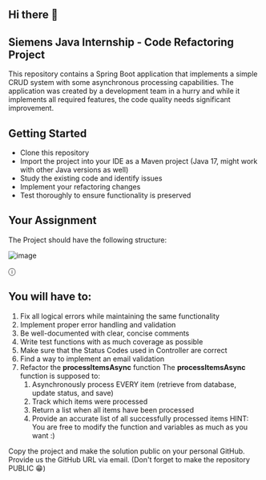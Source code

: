 ## Hi there 👋


## Siemens Java Internship - Code Refactoring Project

This repository contains a Spring Boot application that implements a simple CRUD system with some asynchronous
processing capabilities. The application was created by a development team in a hurry and while it implements all
required features, the code quality needs significant improvement.

## Getting Started
- Clone this repository
- Import the project into your IDE as a Maven project (Java 17, might work with other Java versions as well)
- Study the existing code and identify issues
- Implement your refactoring changes
- Test thoroughly to ensure functionality is preserved

## Your Assignment
The Project should have the following structure:

![image](https://github.com/user-attachments/assets/ab45f225-ff1f-4ff7-bbaa-3d5d0c21e7b1)

ⓘ
##  You will have to:
1. Fix all logical errors while maintaining the same functionality
2. Implement proper error handling and validation
3. Be well-documented with clear, concise comments
4. Write test functions with as much coverage as possible
5. Make sure that the Status Codes used in Controller are correct
6. Find a way to implement an email validation
7. Refactor the **processItemsAsync** function
   The **processItemsAsync** function is supposed to:
   1. Asynchronously process EVERY item (retrieve from database, update status, and save)
   2. Track which items were processed
   3. Return a list when all items have been processed
   4. Provide an accurate list of all successfully processed items
      HINT: You are free to modify the function and variables as much as you want :)


Copy the project and make the solution public on your personal GitHub.
Provide us the GitHub URL via email.
(Don't forget to make the repository PUBLIC 😁)
